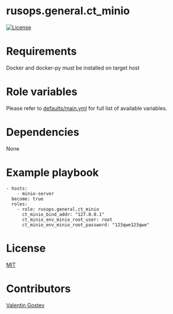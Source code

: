 # rusops.general.ct_minio
[![License](https://img.shields.io/badge/license-MIT%20License-brightgreen.svg)](https://opensource.org/licenses/MIT)


# Requirements
Docker and docker-py must be installed on target host

# Role variables
Please refer to [defaults/main.yml](./defaults/main.yml) for full list of available variables. 

# Dependencies
None

# Example playbook
```
- hosts:
    - minio-server
  become: true
  roles:
    - role: rusops.general.ct_minio
      ct_minio_bind_addr: "127.0.0.1"
      ct_minio_env_minio_root_user: root
      ct_minio_env_minio_root_password: "123qwe123qwe"
```

# License
[MIT](./LICENSE)

# Contributors
[Valentin Gostev](https://github.com/ussrlongbow)
